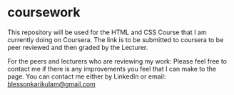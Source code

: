 # coursework
This repository will be used for the HTML and CSS Course that I am currently doing on Coursera.
The link is to be submitted to coursera to be peer reviewed and then graded by the Lecturer.

For the peers and lecturers who are reviewing my work:
Please feel free to contact me if there is any improvements you feel that I can make to the page. 
You can contact me either by LinkedIn or email: blessonkarikulam@gmail.com
